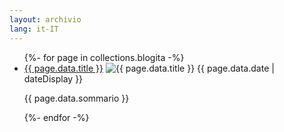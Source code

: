 ```yaml
---
layout: archivio
lang: it-IT
---
```

<main class="tdbc-container">
  <div class="tdbc-section">
    <ul class="tdbc-column-container">
      {%- for page in collections.blogita -%}
      <li class="tdbc-card">
        <div class="tdbc-card__content">
          <a href="{{ page.url }}" class="tdbc-card__title">{{ page.data.title }}</a>
          <img :first-child src="{{ page.data.immagine}}" alt="{{ page.data.title }}"></img>
          <time>{{ page.data.date | dateDisplay }}</time>
          <p>{{ page.data.sommario }}</p>
        </div>
      </li>
      {%- endfor -%}
    </ul>
  </div>
</main>